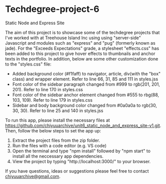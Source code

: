# Techdegree-project-6
 Static Node and Express Site

The aim of this project is to showcase some of the techdegree projects that I've worked with at Treehouse Island Inc using using "server-side" Javascript and modules such as "express" and "pug" (formerly known as jade). For the "Exceeds Expectations" grade, a stylesheet "effects.css" has been added to this project to give hover effects to thumbnails and anchor texts in the portfolio. In addition, below are some other customization done to the "styles.css" file:

- Added background color (#f1faff) to navigator, article, div(with the "box" class) and wrapper element. Refer to line 66, 31, 85 and 111 in styles.jss
- Font color of the sidebar paragraph changed from #999 to rgb(201, 201, 201). Refer to line 170 in styles.css
- Font color of the sidebar anchor element changed from #555 to rbg(88, 103, 109). Refer to line 179 in styles.css
- Sidebar and body background color changed from #0a0a0a to rgb(30, 30, 30). Refer to line 25 and 140 in styles.jss


To run this app, please install the necessary files at https://github.com/chiyuuarchive/unit6_static_node_and_express_site-v1.git. Then, follow the below steps to set the app up:

1) Extract the project files from the zip folder.
2) Run the files with a code editor (e.g. VS code)
3) Open the terminal and type "npm install" followed by "npm start" to install all the neccessary app dependencies.
4) View the project by typing "http://localhost:3000/" to your browser.

If you have questions, ideas or suggestions please feel free to contact chiyuuarchive@gmail.com.
